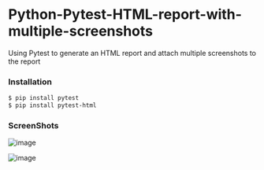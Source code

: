 # Python-Pytest-HTML-report-with-multiple-screenshots
Using Pytest to generate an HTML report and attach multiple screenshots to the report



### Installation

```sh
$ pip install pytest
$ pip install pytest-html

```

### ScreenShots

![image](https://user-images.githubusercontent.com/35892616/41856807-a952c1f0-789e-11e8-8a99-f1478141457f.png)



![image](https://user-images.githubusercontent.com/35892616/41856814-acd5dede-789e-11e8-9b77-5dc229c7dc4f.png)


